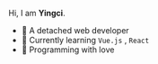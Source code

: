 
Hi, I am **Yingci**. 

 - 🍰 A detached web developer
 - 🌈 Currently learning `Vue.js` , `React`
 - 🌸 Programming with love
